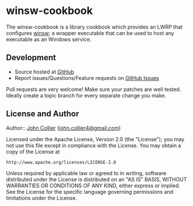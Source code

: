 # winsw-cookbook
The winsw-cookbook is a library cookbook which provides an LWRP that configures [winsw]; a wrapper executable that can be used to host any executable as an Windows service.

## <a name="development"></a> Development

* Source hosted at [GitHub][repo]
* Report issues/Questions/Feature requests on [GitHub Issues][issues]

Pull requests are very welcome! Make sure your patches are well tested.
Ideally create a topic branch for every separate change you make.

## <a name="license"></a> License and Author

Author:: [John Collier][github1] (<john.collier4@gmail.com>) 

Licensed under the Apache License, Version 2.0 (the "License");
you may not use this file except in compliance with the License.
You may obtain a copy of the License at

    http://www.apache.org/licenses/LICENSE-2.0

Unless required by applicable law or agreed to in writing, software
distributed under the License is distributed on an "AS IS" BASIS,
WITHOUT WARRANTIES OR CONDITIONS OF ANY KIND, either express or implied.
See the License for the specific language governing permissions and
limitations under the License.

[github1]:      https://github.com/github1
[repo]:         https://github.com/github1/winsw-cookbook
[issues]:       https://github.com/github1/winsw-cookbook/issues
[winsw]:        https://github.com/kohsuke/winsw
